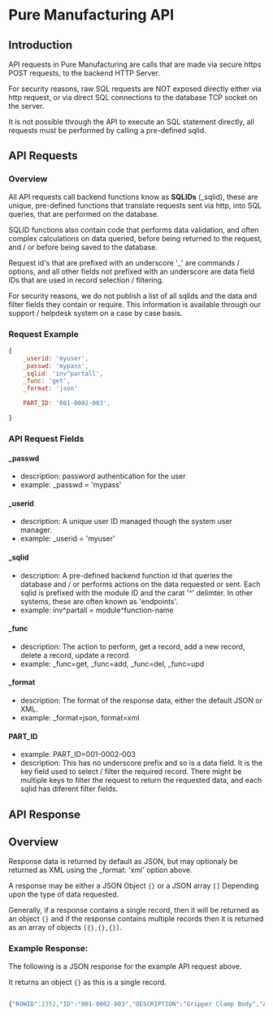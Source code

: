 # Pure Manufacturing API

## Introduction
API requests in Pure Manufacturing are calls that are made via secure https POST requests, to the backend HTTP Server.

For security reasons, raw SQL requests are NOT exposed directly either via http request, or via direct SQL connections to the database TCP socket on the server.

It is not possible through the API to execute an SQL statement directly, all requests must be performed by calling a pre-defined sqlid.

## API Requests

### Overview
All API requests call backend functions know as **SQLIDs** (_sqlid), these are unique, pre-defined functions that translate requests sent via http, into SQL queries, that are performed on the database.

SQLID functions also contain code that performs data validation, and often complex calculations on data queried, before being returned to the request, and / or before being saved to the database.

Request id's that are prefixed with an underscore '_' are commands / options, and all other fields not prefixed with an underscore are data field IDs that are used in record selection / filtering.

For security reasons, we do not publish a list of all sqlids and the data and filter fields they contain or require. This information is available through our support / helpdesk system on a case by case basis.

### Request Example

```javascript
{
	_userid: 'myuser',
	_passwd: 'mypass',
	_sqlid: 'inv^partall',
	_func: 'get',
	_format: 'json'

	PART_ID: '001-0002-003',

}
```

### API Request Fields

#### _passwd
- description: password authentication for the user
- example: _passwd = 'mypass'

#### _userid
- description: A unique user ID managed though the system user manager.
- example: _userid = 'myuser'

#### _sqlid
- description: A pre-defined backend function id that queries the database and / or performs actions on the data requested or sent. Each sqlid is prefixed with the module ID and the carat '^' delimter. In other systems, these are often known as 'endpoints'.
- example: inv^partall = module^function-name

#### _func
- description: The action to perform, get a record, add a new record, delete a record, update a record.
- example: _func=get, _func=add, _func=del, _func=upd

#### _format
- description: The format of the response data, either the default JSON or XML.
- example: _format=json, format=xml

#### PART_ID
- example: PART_ID=001-0002-003
- description: This has no underscore prefix and so is a data field. It is the key field used to select / filter the required record. There might be multiple keys to filter the request to return the requested data, and each sqlid has diferent filter fields.


## API Response

## Overview
Response data is returned by default as JSON, but may optionaly be returned as XML using the _format: 'xml' option above.

A response may be either a JSON Object `{}` or a JSON array `[]` Depending upon the type of data requested.

Generally, if a response contains a single record, then it will be returned as an object `{}` and if the response contains multiple records then it is returned as an array of objects `[{},{},{}]`.


### Example Response: 

The following is a JSON response for the example API request above.

It returns an object `{}` as this is a single record.

```javascript

{"ROWID":2352,"ID":"001-0002-003","DESCRIPTION":"Gripper Clamp Body","ALIAS_DESC":"CLAMP","USER_1":"","USER_2":"","USER_3":"","USER_4":"","USER_5":"","USER_6":"","USER_7":"","USER_8":"","USER_9":"","USER_10":"","PART_CLASS_ID":"MAKE_STAGED","TRACEABLE":"N","LOT_SIZE":0,"TRACE_USER_1_LBL":"","TRACE_USER_2_LBL":"","TRACE_USER_3_LBL":"","TRACE_USER_4_LBL":"","TRACE_USER_5_LBL":"","TRACE_USER_6_LBL":"","TRACE_USER_7_LBL":"","TRACE_USER_8_LBL":"","TRACE_USER_9_LBL":"","TRACE_USER_10_LBL":"","UDF_LAYOUT_ID":"PART","BAL_QTY":0,"PART_REV_NO":"NA","ACTIVE":"Y","UNIT_MATERIAL_COST":0,"PRODUCT_CODE":"XCODE","USER_ID":"MYUSER","CREATE_DATE":"2017-02-06T12:57:28.000Z","LAST_MODIFIED_USER_ID":"","LAST_MODIFIED_DATE":"","SITE_ID":"","UOM_ID":"EA","DIM_TRACKED":"N","LENGTH":"N","WIDTH":"N","HEIGHT":"N","DIM_UOM":"","UNIT_CONSUMABLE_COST":0,"LOCKED":"N","LAST_COUNT_DATE":"","CYCLE_COUNT":0,"ECN_ID":"","SAFETY_STOCK_QTY":0,"UDF_1":"","UDF_2":"","UDF_3":"","UDF_4":"","UDF_5":"","UDF_6":"","UDF_7":"","UDF_8":"","UDF_9":"","UDF_10":""}

```
